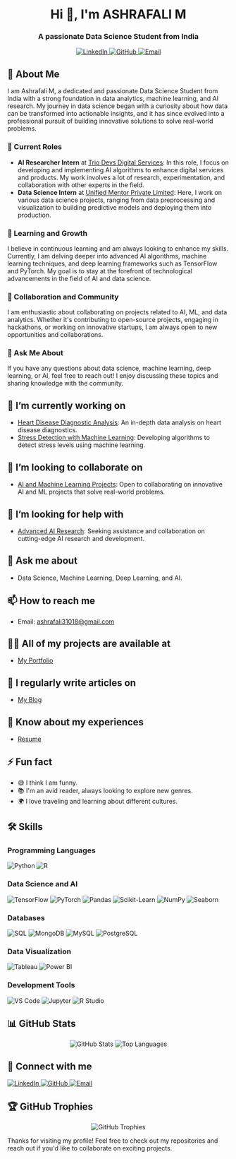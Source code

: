 <h1 align="center">Hi 👋, I'm ASHRAFALI M</h1>
<h3 align="center">A passionate Data Science Student from India</h3>

<p align="center">
  <a href="https://www.linkedin.com/in/ashrafali-m-769b25246" target="_blank">
    <img src="https://img.shields.io/badge/LinkedIn-ashrafali--m-blue" alt="LinkedIn">
  </a>
  <a href="https://github.com/ASHRAFALI-M" target="_blank">
    <img src="https://img.shields.io/badge/GitHub-ASHRAFALI--M-black" alt="GitHub">
  </a>
  <a href="mailto:ashrafali31018@gmail.com">
    <img src="https://img.shields.io/badge/Email-ashrafali31018@gmail.com-red" alt="Email">
  </a>
</p>

## 🌟 About Me

I am Ashrafali M, a dedicated and passionate Data Science Student from India with a strong foundation in data analytics, machine learning, and AI research. My journey in data science began with a curiosity about how data can be transformed into actionable insights, and it has since evolved into a professional pursuit of building innovative solutions to solve real-world problems.

### 🔭 Current Roles

- **AI Researcher Intern** at [Trio Devs Digital Services](#): In this role, I focus on developing and implementing AI algorithms to enhance digital services and products. My work involves a lot of research, experimentation, and collaboration with other experts in the field.
- **Data Science Intern** at [Unified Mentor Private Limited](#): Here, I work on various data science projects, ranging from data preprocessing and visualization to building predictive models and deploying them into production.

### 🌱 Learning and Growth

I believe in continuous learning and am always looking to enhance my skills. Currently, I am delving deeper into advanced AI algorithms, machine learning techniques, and deep learning frameworks such as TensorFlow and PyTorch. My goal is to stay at the forefront of technological advancements in the field of AI and data science.

### 👯 Collaboration and Community

I am enthusiastic about collaborating on projects related to AI, ML, and data analytics. Whether it's contributing to open-source projects, engaging in hackathons, or working on innovative startups, I am always open to new opportunities and collaborations.

### 💬 Ask Me About

If you have any questions about data science, machine learning, deep learning, or AI, feel free to reach out! I enjoy discussing these topics and sharing knowledge with the community.


## 🔭 I’m currently working on

- [Heart Disease Diagnostic Analysis](https://github.com/ASHRAFALI-M/-Machine-Learning-Projects/blob/main/ML_Heart_Disease.ipynb): An in-depth data analysis on heart disease diagnostics.
- [Stress Detection with Machine Learning](https://github.com/ASHRAFALI-M/-Machine-Learning-Projects/blob/main/ML_Stress%20Deduction%20with%20Machine%20Learning.ipynb): Developing algorithms to detect stress levels using machine learning.

## 👯 I’m looking to collaborate on

- [AI and Machine Learning Projects](#): Open to collaborating on innovative AI and ML projects that solve real-world problems.

## 🤝 I’m looking for help with

- [Advanced AI Research](#): Seeking assistance and collaboration on cutting-edge AI research and development.

## 💬 Ask me about

- Data Science, Machine Learning, Deep Learning, and AI.

## 📫 How to reach me

- Email: [ashrafali31018@gmail.com](mailto:ashrafali31018@gmail.com)

## 👨‍💻 All of my projects are available at

- [My Portfolio](https://github.com/ASHRAFALI-M?tab=repositories)

## 📝 I regularly write articles on

- [My Blog](https://medium.com/@ashrafali31018)

## 📄 Know about my experiences

- [Resume](https://drive.google.com/file/d/1vH4_XyEhNU6CyyYI-ni3yIyKF8pbMBb-/view?usp=sharing)

## ⚡ Fun fact

- 😅 I think I am funny.
- 📚 I'm an avid reader, always looking to explore new genres.
- 🌍 I love traveling and learning about different cultures.


## 🛠 Skills

### Programming Languages
![Python](https://img.shields.io/badge/-Python-3776AB?style=flat&logo=python&logoColor=white)
![R](https://img.shields.io/badge/-R-276DC3?style=flat&logo=r&logoColor=white)

### Data Science and AI
![TensorFlow](https://img.shields.io/badge/-TensorFlow-FF6F00?style=flat&logo=tensorflow&logoColor=white)
![PyTorch](https://img.shields.io/badge/-PyTorch-EE4C2C?style=flat&logo=pytorch&logoColor=white)
![Pandas](https://img.shields.io/badge/-Pandas-150458?style=flat&logo=pandas&logoColor=white)
![Scikit-Learn](https://img.shields.io/badge/-ScikitLearn-F7931E?style=flat&logo=scikit-learn&logoColor=white)
![NumPy](https://img.shields.io/badge/-NumPy-013243?style=flat&logo=numpy&logoColor=white)
![Seaborn](https://img.shields.io/badge/-Seaborn-3776AB?style=flat&logo=seaborn&logoColor=white)

### Databases
![SQL](https://img.shields.io/badge/-SQL-4479A1?style=flat&logo=sql&logoColor=white)
![MongoDB](https://img.shields.io/badge/-MongoDB-47A248?style=flat&logo=mongodb&logoColor=white)
![MySQL](https://img.shields.io/badge/-MySQL-4479A1?style=flat&logo=mysql&logoColor=white)
![PostgreSQL](https://img.shields.io/badge/-PostgreSQL-336791?style=flat&logo=postgresql&logoColor=white)

### Data Visualization
![Tableau](https://img.shields.io/badge/-Tableau-E97627?style=flat&logo=tableau&logoColor=white)
![Power BI](https://img.shields.io/badge/-PowerBI-F2C811?style=flat&logo=powerbi&logoColor=white)

### Development Tools
![VS Code](https://img.shields.io/badge/-VSCode-007ACC?style=flat&logo=visual-studio-code&logoColor=white)
![Jupyter](https://img.shields.io/badge/-Jupyter-F37626?style=flat&logo=jupyter&logoColor=white)
![R Studio](https://img.shields.io/badge/-RStudio-75AADB?style=flat&logo=rstudio&logoColor=white)

## 📊 GitHub Stats

<p align="center">
  <img src="https://github-readme-stats.vercel.app/api?username=ASHRAFALI-M&show_icons=true&theme=radical" alt="GitHub Stats">
  <img src="https://github-readme-stats.vercel.app/api/top-langs/?username=ASHRAFALI-M&layout=compact&theme=radical" alt="Top Languages">
</p>

## 🔗 Connect with me

<p align="left">
  <a href="https://www.linkedin.com/in/ashrafali-m-769b25246" target="_blank">
    <img src="https://img.shields.io/badge/LinkedIn-ashrafali--m-blue" alt="LinkedIn">
  </a>
  <a href="https://github.com/ASHRAFALI-M" target="_blank">
    <img src="https://img.shields.io/badge/GitHub-ASHRAFALI--M-black" alt="GitHub">
  </a>
  <a href="mailto:ashrafali31018@gmail.com">
    <img src="https://img.shields.io/badge/Email-ashrafali31018@gmail.com-red" alt="Email">
  </a>
</p>

## 🏆 GitHub Trophies

<p align="center">
  <img src="https://github-profile-trophy.vercel.app/?username=ASHRAFALI-M&theme=radical" alt="GitHub Trophies">
</p>


Thanks for visiting my profile! Feel free to check out my repositories and reach out if you'd like to collaborate on exciting projects.
